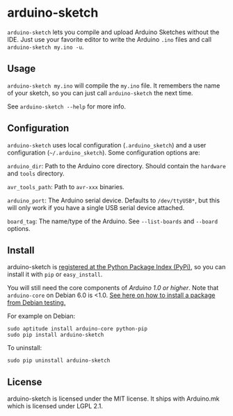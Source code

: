 arduino-sketch
==============

`arduino-sketch` lets you compile and upload Arduino Sketches without the IDE. Just use your favorite editor to write the Arduino `.ino` files and call `arduino-sketch my.ino -u`.


Usage
-----

`arduino-sketch my.ino` will compile the `my.ino` file. It remembers the name of your sketch, so you can just call `arduino-sketch` the next time. 

See `arduino-sketch --help` for more info.


Configuration
-------------

`arduino-sketch` uses local configuration (`.arduino_sketch`) and a user configuration (`~/.arduino_sketch`). Some configuration options are:

`arduino_dir`:
    Path to the Arduino core directory. Should contain the `hardware` and `tools` directory.

`avr_tools_path`:
    Path to `avr-xxx` binaries.

`arduino_port`:
    The Arduino serial device.
    Defaults to `/dev/ttyUSB*`, but this will only work if you have a single USB serial device attached.

`board_tag`:
    The name/type of the Arduino. See `--list-boards` and `--board` options.


Install
-------

arduino-sketch is [registered at the Python Package Index (PyPi)](http://pypi.python.org/pypi/arduino-sketch), so you can install it with `pip` or `easy_install`.

You will still need the core components of *Arduino 1.0 or higher*. Note that `arduino-core` on Debian 6.0 is <1.0. [See here on how to install a package from Debian testing.](
http://serverfault.com/questions/22414/how-can-i-run-debian-stable-but-install-some-packages-from-testing)

For example on Debian:

    sudo aptitude install arduino-core python-pip
    sudo pip install arduino-sketch


To uninstall:

    sudo pip uninstall arduino-sketch

License
-------

arduino-sketch is licensed under the MIT license.
It ships with Arduino.mk which is licensed under LGPL 2.1.
